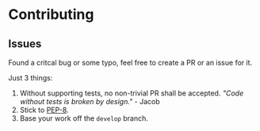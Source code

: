 # Contributing
## Issues
Found a critcal bug or some typo, feel free to create a PR or an issue for it.

Just 3 things:

 1. Without supporting tests, no non-trivial PR shall be accepted.
    *"Code without tests is broken by design."* - Jacob
 2. Stick to [PEP-8][pep-8].
 3. Base your work off the `develop` branch.

 [pep-8]: http://python.org/dev/peps/pep-0008/

